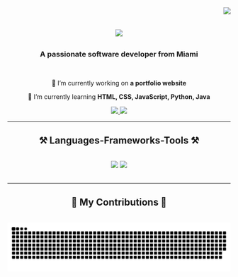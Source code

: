 <img align="right" src="https://visitor-badge.laobi.icu/badge?page_id=braandoned.braandoned" />

<h1 align="center">
    <img src="https://readme-typing-svg.herokuapp.com/?font=Righteous&size=35&center=true&vCenter=true&width=500&height=70&duration=4000&lines=Hi+There!+👋;+I'm+Brandon+!;" />
</h1>

<h3 align="center">A passionate software developer from Miami </h3>

<br/>

<div align="center">
 
 🔭 I’m currently working on **a portfolio website**
 
 🌱 I’m currently learning **HTML, CSS, JavaScript, Python, Java**
 
 </div>

<div align="center"> 
  <a href="https://www.linkedin.com/in/brandonbustamante1/" target="_blank">
    <img src="https://img.shields.io/badge/LinkedIn-0077B5?style=for-the-badge&logo=linkedin&logoColor=white" target="_blank" />
  </a>
  <a href="https://bran.bio/" target="_blank">
     <img src="https://img.shields.io/badge/Portfolio-FF5722?style=for-the-badge&logo=todoist&logoColor=white" target="_blank" /> <!-- sqlite, safari, google-chrome are other good icon options -->
  </a>
</div>

<hr/>

<h2 align="center">⚒️ Languages-Frameworks-Tools ⚒️</h2>
<br/>
<div align="center">
    <img src="https://skillicons.dev/icons?i=html,css,vscode,github,git" />
    <img src="https://skillicons.dev/icons?i=python,javascript,java,mysql,flask" /><br>
</div>

<br/>
<hr/>

<div align="center">
  <h2>🐍 My Contributions 🐍</h2>
  <br>
<picture>
  <source media="(prefers-color-scheme: dark)" srcset="https://raw.githubusercontent.com/braandoned/braandoned/output/github-contribution-grid-snake-dark.svg">
  <source media="(prefers-color-scheme: light)" srcset="https://raw.githubusercontent.com/braandoned/braandoned/output/github-contribution-grid-snake.svg">
  <img alt="github contribution grid snake animation" src="https://raw.githubusercontent.com/braandoned/braandoned/output/github-contribution-grid-snake.svg">
</picture>
      <br/><br/><br/>
</div>
